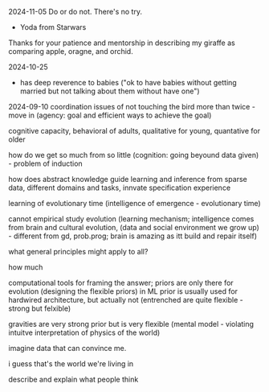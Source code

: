 2024-11-05
Do or do not. There's no try.
- Yoda from Starwars

Thanks for your patience and mentorship in describing my giraffe as comparing apple, oragne, and orchid.

2024-10-25
- has deep reverence to babies ("ok to have babies without getting married but not talking about them without have one")

2024-09-10
coordination issues of not touching the bird more than twice - 
move in (agency: goal and efficient ways to achieve the goal) 

cognitive capacity, behavioral of adults, qualitative for young, quantative for older

how do we get so much from so little (cognition: going beyound data given) - problem of induction

how does abstract knowledge guide learning and inference from sparse data, different domains and tasks, 
innvate specification experience

learning of evolutionary time (intelligence of emergence - evolutionary time)

cannot empirical study evolution (learning mechanism; intelligence comes from brain and cultural evolution, (data and social environment we grow up)  - different from gd, prob.prog; brain is amazing as itt build and repair itself)

what general principles might apply to all?

how much 

computational tools for framing the answer; priors are only there for evolution (designing the flexible priors) in ML prior is usually used for hardwired architecture, but actually not (entrenched are quite flexible - strong but felxible)

gravities are very strong prior but is very flexible (mental model - violating intuitve interpretation of physics of the world)

imagine data that can convince me. 

i guess that's the world we're living in

describe and explain what people think